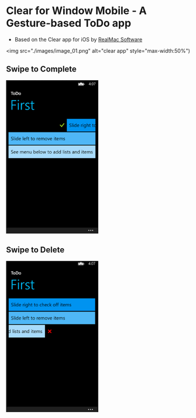 # Clear for Window Mobile - A Gesture-based ToDo app
+ Based on the Clear app for iOS by [RealMac Software][realmac]


<img src="./images/image_01.png" alt="clear app" style="max-width:50%")

[realmac]: http://www.realmacsoftware.com

## Swipe to Complete

<img src="./images/image_02.png" alt="swipe to complete" style="max-width:50%">

## Swipe to Delete

<img src="./images/image_03.png" alt="swipe to delete" style="max-width:50%">
